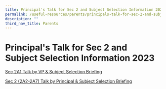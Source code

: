 ```yaml
---
title: Principal's Talk for Sec 2 and Subject Selection Information 2023
permalink: /useful-resources/parents/principals-talk-for-sec-2-and-subject-selection-information-2023/
description: ""
third_nav_title: Parents
---
```


# Principal's Talk for Sec 2 and Subject Selection Information 2023

[Sec 2A1 Talk by VP & Subject Selection Briefing](/files/Useful%20Resources/Parents/Principal's%20Talk%202023/2023%20Sec%202A1%20Talk%20by%20VP%20%20&%20Subj%20Selection%20briefing.pdf)

[Sec 2 (2A2-2A7) Talk by Principal & Subject Selection Briefing](/files/Useful%20Resources/Parents/Principal's%20Talk%202023/Sec%202%20Talk%20by%20Principal%20&%20Subject%20Selection%20briefing%20(for%202A2-2A7).pdf)